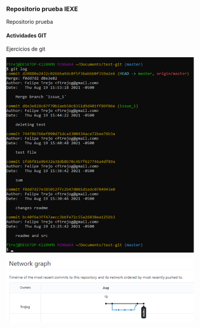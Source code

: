 ### Repositorio prueba IEXE 

Repositorio prueba 

#### Actividades GIT 

Ejercicios de git

!["Log de commits"](./img/log.png)

!["Network"](./img/network.png)
